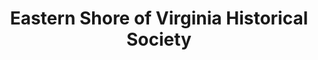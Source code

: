 ---
layout: repo
title: "Eastern Shore of Virginia Historical Society"
id: 16690
permalink: repos/16690/
---